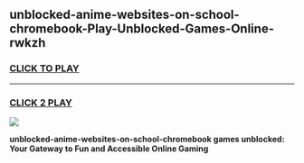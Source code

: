 
## unblocked-anime-websites-on-school-chromebook-Play-Unblocked-Games-Online-rwkzh
<h3>
<a href="https://premium76.site?title=unblocked-anime-websites-on-school-chromebook&ref=25A">CLICK TO PLAY</a></h3>
<hr>

<h3>
<a href="https://premium76.site?title=unblocked-anime-websites-on-school-chromebook&ref=25A">CLICK 2 PLAY</a>
  
</h3>

<a href="https://premium76.site?title=unblocked-anime-websites-on-school-chromebook&ref=25A"><img src="https://clearcache.store/games.png"></a>


**unblocked-anime-websites-on-school-chromebook games unblocked: Your Gateway to Fun and Accessible Online Gaming**
